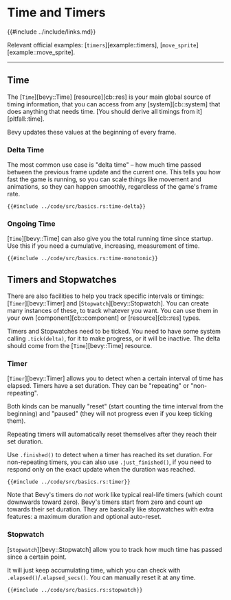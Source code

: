# Time and Timers

{{#include ../include/links.md}}

Relevant official examples:
[`timers`][example::timers],
[`move_sprite`][example::move_sprite].

---

## Time

The [`Time`][bevy::Time] [resource][cb::res] is your main global source
of timing information, that you can access from any [system][cb::system]
that does anything that needs time. [You should derive all timings from
it][pitfall::time].

Bevy updates these values at the beginning of every frame.

### Delta Time

The most common use case is "delta time" – how much time passed between the
previous frame update and the current one. This tells you how fast the game
is running, so you can scale things like movement and animations, so they
can happen smoothly, regardless of the game's frame rate.

```rust,no_run,noplayground
{{#include ../code/src/basics.rs:time-delta}}
```

### Ongoing Time

[`Time`][bevy::Time] can also give you the total running time since startup.
Use this if you need a cumulative, increasing, measurement of time.

```rust,no_run,noplayground
{{#include ../code/src/basics.rs:time-monotonic}}
```

## Timers and Stopwatches

There are also facilities to help you track specific intervals or timings:
[`Timer`][bevy::Timer] and [`Stopwatch`][bevy::Stopwatch]. You can create
many instances of these, to track whatever you want. You can use them in
your own [component][cb::component] or [resource][cb::res] types.

Timers and Stopwatches need to be ticked. You need to have some system
calling `.tick(delta)`, for it to make progress, or it will be inactive.
The delta should come from the [`Time`][bevy::Time] resource.

### Timer

[`Timer`][bevy::Timer] allows you to detect when a certain interval of time
has elapsed. Timers have a set duration. They can be "repeating" or
"non-repeating".

Both kinds can be manually "reset" (start counting the time interval from the
beginning) and "paused" (they will not progress even if you keep ticking them).

Repeating timers will automatically reset themselves after they reach their
set duration.

Use `.finished()` to detect when a timer has reached its set duration. For
non-repeating timers, you can also use `.just_finished()`, if you need to
respond only on the exact update when the duration was reached.

```rust,no_run,noplayground
{{#include ../code/src/basics.rs:timer}}
```

Note that Bevy's timers do *not* work like typical real-life timers (which
count downwards toward zero). Bevy's timers start from zero and count *up*
towards their set duration. They are basically like stopwatches with extra
features: a maximum duration and optional auto-reset.

### Stopwatch

[`Stopwatch`][bevy::Stopwatch] allow you to track how much time has passed
since a certain point.

It will just keep accumulating time, which you can check with
`.elapsed()`/`.elapsed_secs()`. You can manually reset it at any time.

```rust,no_run,noplayground
{{#include ../code/src/basics.rs:stopwatch}}
```
